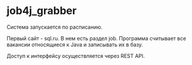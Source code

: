 # job4j_grabber
Система запускается по расписанию.

Первый сайт - sql.ru. В нем есть раздел job. Программа считывает все вакансии относящиеся к Java и записывать их в базу.

Доступ к интерфейсу осуществляется через REST API.
